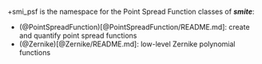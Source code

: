 +smi_psf is the namespace for the Point Spread Function classes of ***smite***:
- (@PointSpreadFunction)[@PointSpreadFunction/README.md]:
  create and quantify point spread functions
- (@Zernike)[@Zernike/README.md]:
  low-level Zernike polynomial functions
